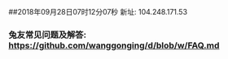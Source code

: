 ##2018年09月28日07时12分07秒 新址: 104.248.171.53
### 兔友常见问题及解答: https://github.com/wanggonging/d/blob/w/FAQ.md
